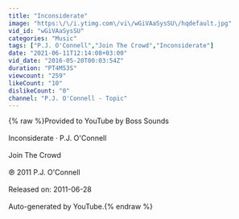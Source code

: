 ```yaml
---
title: "Inconsiderate"
image: "https:\/\/i.ytimg.com\/vi\/wGiVAaSysSU\/hqdefault.jpg"
vid_id: "wGiVAaSysSU"
categories: "Music"
tags: ["P.J. O'Connell","Join The Crowd","Inconsiderate"]
date: "2021-06-11T12:14:08+03:00"
vid_date: "2016-05-20T00:03:54Z"
duration: "PT4M53S"
viewcount: "259"
likeCount: "10"
dislikeCount: "0"
channel: "P.J. O'Connell - Topic"
---
```

{% raw %}Provided to YouTube by Boss Sounds<br /><br />Inconsiderate · P.J. O'Connell<br /><br />Join The Crowd<br /><br />℗ 2011 P.J. O'Connell<br /><br />Released on: 2011-06-28<br /><br />Auto-generated by YouTube.{% endraw %}
